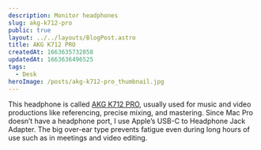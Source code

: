 ```yaml
---
description: Monitor headphones
slug: akg-k712-pro
public: true
layout: ../../layouts/BlogPost.astro
title: AKG K712 PRO
createdAt: 1663635732858
updatedAt: 1663636496525
tags:
  - Desk
heroImage: /posts/akg-k712-pro_thumbnail.jpg
---
```



This headphone is called [AKG K712 PRO](https://amzn.to/2LIdaDg), usually used for music and video productions like referencing, precise mixing, and mastering. Since Mac Pro doesn’t have a headphone port, I use Apple’s USB-C to Headphone Jack Adapter. The big over-ear type prevents fatigue even during long hours of use such as in meetings and video editing.
